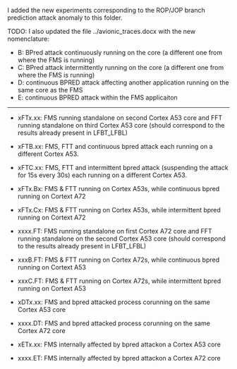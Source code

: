 I added the new experiments corresponding to the ROP/JOP branch prediction attack anomaly to this folder.

TODO: I also updated the file ../avionic_traces.docx with the new nomenclature:

* B: BPred attack continuously running on the core (a different one from where the FMS is running)
* C: BPred attack intermittently running on the core (a different one from where the FMS is running)
* D: continuous BPRED attack affecting another application running on the same core as the FMS
* E: continuous BPRED attack within the FMS applicaiton

---

 * xFTx.xx: FMS running standalone on second Cortex A53 core and FFT running standalone on third Cortex A53 core (should correspond to the results already present in LFBT_LFBL) 
 * xFTB.xx: FMS, FTT and continuous bpred attack each running on a different Cortex A53.
 * xFTC.xx: FMS, FTT and intermittent bpred attack (suspending the attack for 15s every 30s) each running on a different Cortex A53.
 * xFTx.Bx: FMS & FTT running on Cortex A53s, while continuous bpred running on Cortext A72
 * xFTx.Cx: FMS & FTT running on Cortex A53s, while intermittent bpred running on Cortext A72

 * xxxx.FT: FMS running standalone on first Cortex A72 core and FFT running standalone on the second Cortex A53 core (should correspond to the results already present in LFBT_LFBL) 
 * xxxB.FT: FMS & FTT running on Cortex A72s, while continuous bpred running on Cortext A53
 * xxxC.FT: FMS & FTT running on Cortex A72s, while intermittent bpred running on Cortext A53

 * xDTx.xx: FMS and bpred attacked process corunning on the same Cortex A53 core
 * xxxx.DT: FMS and bpred attacked process corunning on the same Cortex A72 core

 * xETx.xx: FMS internally affected by bpred attackon a Cortex A53 core
 * xxxx.ET: FMS internally affected by bpred attackon a Cortex A72 core

